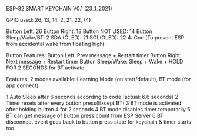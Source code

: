 ESP-32 SMART KEYCHAIN V0.1 (23_1_2021)


GPIO used: 26, 13, 14, 2, 21, 22, (4)

Button Left: 26
Button Right: 13
Button NOT USED: 14
Button Sleep/Wake/BT: 2
SDA (OLED): 21
SCL(OLED): 22
4: Gnd (To prevent ESP from accidental wake from floating high)

Button Features:
Button Left: Prev message + Restart timer
Button Right: Next message + Restart timer
Button Sleep/Wake: Sleep + Wake + HOLD FOR 2 SECONDS for BT activate 

Features:
2 modes available: Learning Mode (on start/default), BT mode (for app connect)

1 Auto Sleep after 6 seconds according to code [actual: 6.6 seconds]
2 Timer resets after every button press(Except BT)
3 BT mode is activated after holding button 4 for 2 seconds
4 BT mode disables timer temporarily
5 BT can get message of Button press count from ESP Server
6 BT disconnect event goes back to button press state for keychain & timer starts too